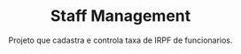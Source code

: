 <h1 align="center">Staff Management</h1>
<p align="center">Projeto que cadastra e controla taxa de IRPF de funcionarios.</p>
